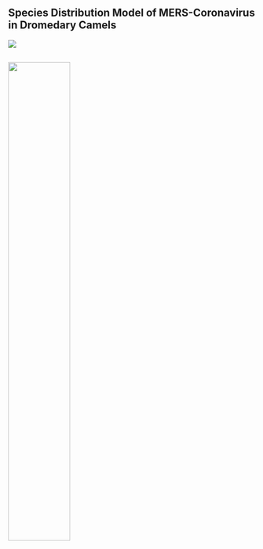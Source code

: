 ## Species Distribution Model of MERS-Coronavirus in Dromedary Camels

<img src="https://media.giphy.com/media/WOkycZF1XsBestA9hU/giphy.gif">

## 

<img src="https://media.giphy.com/media/3o72FkiKGMGauydfyg/giphy.gif" width=50%>

